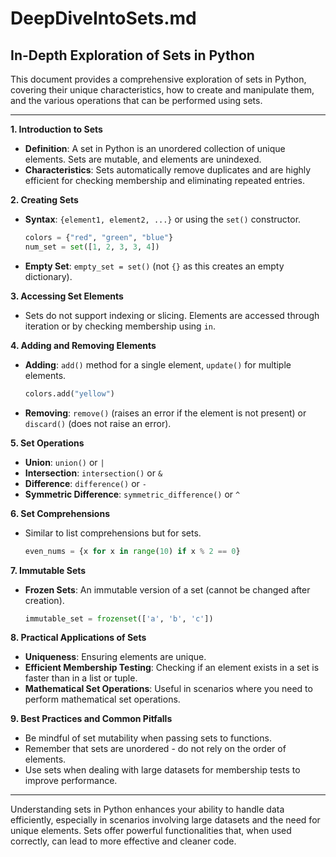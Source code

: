 # DeepDiveIntoSets.md

## In-Depth Exploration of Sets in Python

This document provides a comprehensive exploration of sets in Python, covering their unique characteristics, how to create and manipulate them, and the various operations that can be performed using sets.

---

**1. Introduction to Sets**

- **Definition**: A set in Python is an unordered collection of unique elements. Sets are mutable, and elements are unindexed.
- **Characteristics**: Sets automatically remove duplicates and are highly efficient for checking membership and eliminating repeated entries.

**2. Creating Sets**

- **Syntax**: `{element1, element2, ...}` or using the `set()` constructor.

     ```python
     colors = {"red", "green", "blue"}
     num_set = set([1, 2, 3, 3, 4])
     ```

- **Empty Set**: `empty_set = set()` (not `{}` as this creates an empty dictionary).

**3. Accessing Set Elements**

- Sets do not support indexing or slicing. Elements are accessed through iteration or by checking membership using `in`.

**4. Adding and Removing Elements**

- **Adding**: `add()` method for a single element, `update()` for multiple elements.

     ```python
     colors.add("yellow")
     ```

- **Removing**: `remove()` (raises an error if the element is not present) or `discard()` (does not raise an error).

**5. Set Operations**

- **Union**: `union()` or `|`
- **Intersection**: `intersection()` or `&`
- **Difference**: `difference()` or `-`
- **Symmetric Difference**: `symmetric_difference()` or `^`

**6. Set Comprehensions**

- Similar to list comprehensions but for sets.

     ```python
     even_nums = {x for x in range(10) if x % 2 == 0}
     ```

**7. Immutable Sets**

- **Frozen Sets**: An immutable version of a set (cannot be changed after creation).

     ```python
     immutable_set = frozenset(['a', 'b', 'c'])
     ```

**8. Practical Applications of Sets**

- **Uniqueness**: Ensuring elements are unique.
- **Efficient Membership Testing**: Checking if an element exists in a set is faster than in a list or tuple.
- **Mathematical Set Operations**: Useful in scenarios where you need to perform mathematical set operations.

**9. Best Practices and Common Pitfalls**

- Be mindful of set mutability when passing sets to functions.
- Remember that sets are unordered - do not rely on the order of elements.
- Use sets when dealing with large datasets for membership tests to improve performance.

---

Understanding sets in Python enhances your ability to handle data efficiently, especially in scenarios involving large datasets and the need for unique elements. Sets offer powerful functionalities that, when used correctly, can lead to more effective and cleaner code.
